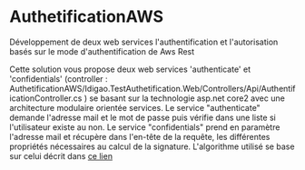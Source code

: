 # AuthetificationAWS
Développement de deux web services l'authentification et l'autorisation basés sur le mode d'authentification de Aws Rest    

Cette solution vous propose deux web services 'authenticate' et 'confidentials' (controller : AuthetificationAWS/Idigao.TestAuthetification.Web/Controllers/Api/AuthentificationController.cs ) se basant sur la technologie asp.net core2 avec 
une architecture modulaire orientée services.
Le service "authenticate" demande l'adresse mail et le mot de passe puis vérifie dans une liste si l'utilisateur existe au non.
Le service "confidentials" prend en paramètre l'adresse mail et récupère dans l'en-tête de la requête, les différentes propriétés nécessaires au calcul de la signature.
L'algorithme utilisé se base sur celui décrit dans [ce lien](https://docs.aws.amazon.com/fr_fr/AmazonS3/latest/dev/RESTAuthentication.html)




